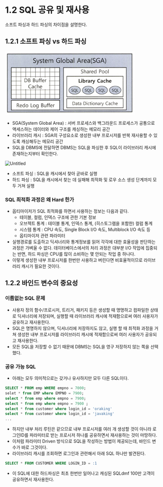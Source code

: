 # 1.2 SQL 공유 및 재사용

소프트 파싱과 하드 파싱의 차이점을 설명한다. 

## 1.2.1 소프트 파싱 vs 하드 파싱

![Untitled](./images/Untitled.png)

- SGA(System Global Area) : 서버 프로세스와 백그라운드 프로세스가 공통으로 액세스하는 데이터와 제어 구조를 캐싱하는 메모리 공간
- 라이브러리 캐시 : SGA의 구성요소로 생성한 내부 프로시저를 반복 재사용할 수 있도록 캐싱해두는 메모리 공간
- SQL을 DBMS에 전달하면 DBMS는 SQL을 파싱한 후 SQL이 라이브러리 캐시에 존재하는지부터 확인한다.

![Untitled](Untitled%201.png)

- 소프트 파싱 : SQL을 캐시에서 찾아 곧바로 실행
- 하드 파싱 : SQL을 캐시에서 찾는 데 실패해 최적화 및 로우 소스 생성 단계까지 모두 거쳐 실행

### SQL 최적화 과정은 왜 Hard 한가

- 옵티마이저가 SQL 최적화를 하면서 사용하는 정보는 다음과 같다.
    - 테이블, 컬럼, 인덱스 구조에 관한 기본 정보
    - 오브젝트 통계 : 테이블 통계, 인덱스 통계, (히스토그램을 포함한) 컬럼 통계
    - 시스템 통계 : CPU 속도, Single Block I/O 속도, Multiblock I/O 속도 등
    - 옵티마이저 관련 파라미터
- 실행경로를 도출하고 딕셔너리와 통계정보를 읽어 각각에 대한 효율성을 판단하는 과정은 가벼울 수 없다. 데이터베이스에서의 처리 과정은 대부분 I/O 작업에 집중되는 반면, 하드 파싱은 CPU를 많이 소비하는 몇 안되는 작업 중 하나다.
- 이렇게 생성한 내부 프로시저를 한번만 사용하고 버린다면 비효율적이므로 라이브러리 캐시가 필요한 것이다.

## 1.2.2 바인드 변수의 중요성

### 이름없는 SQL 문제

- 사용자 정의 함수/프로시저, 트리거, 패키지 등은 생성할 때 명명하고 컴파일한 상태로 딕셔너리에 저장되며, 실행할 때 라이브러리 캐시에 적재함으로써 여러 사용자가 공유하고 재사용한다.
- SQL은 명명하지 않으며, 딕셔너리에 저장하지도 않고, 실행 할 때 최적화 과정을 거쳐 생성한 내부 프로시저를 라이브러리 캐시에 적재함으로써 여러 사용자가 공유되고 재사용한다.
- 모든 SQL을 저장할 수 없기 때문에 DBMS는 SQL을 영구 저장하지 않는 쪽을 선택했다.

### 공유 가능 SQL

- 아래는 모두 의미적으로는 갖거나 유사하지만 모두 다른 SQL이다.

```sql
SELECT * FROM emp WHERE empno = 7000;
selet * from EMP where EMPNO = 7900;
select * from emp where empno = 7900;
select * from emp where empno = 7900 ;
select * from customer where login_id = 'oraking'
select * from customer where login_id = 'javaking'
...
```

- 하지만 내부 처리 루틴은 같으므로 내부 프로시저를 여러 개 생성할 것이 아니라 로그인ID를 파라미터로 받는 프로시저 하나를 공유하면서 재사용하는 것이 마땅하다.
- 이처럼 파라미터 Driven 방식으로 SQL을 작성하는 방법이 제공되는데, 바인드 변수가 바로 그것이다.
- 라이브러리 캐시를 조회하면 로그인과 관련해서 아래 SQL 하나만 발견된다.

```sql
SELECT * FROM CUSTOMER WHERE LOGIN_ID = :1
```

- 이 SQL에 대한 하드파싱은 최초 한번만 일어나고 캐싱된 SQLdmf 100만 고객이 공유하면서 재사용한다.
